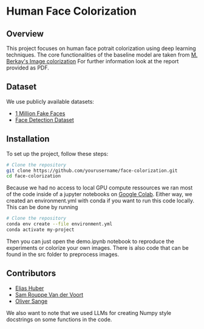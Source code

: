 # Human Face Colorization

## Overview
This project focuses on human face potrait colorization using deep learning techniques. The core functionalities of the baseline model are taken from [M. Berkay's Image colorization](https://github.com/mberkay0/image-colorization) For further information look at the report provided as PDF.


## Dataset
We use publicly available datasets:
- [1 Million Fake Faces](https://www.kaggle.com/datasets/tunguz/1-million-fake-faces)
- [Face Detection Dataset](https://www.kaggle.com/datasets/fareselmenshawii/face-detection-dataset)

## Installation
To set up the project, follow these steps:

```bash
# Clone the repository
git clone https://github.com/yourusername/face-colorization.git
cd face-colorization
```
Because we had no access to local GPU compute ressources we ran most of the code inside of a jupyter notebooks on [Google Colab](https://colab.research.google.com/).
Either way, we created an environment.yml with conda if you want to run this code locally. This can be done by running

```bash
# Clone the repository
conda env create --file environment.yml
conda activate my-project
```

Then you can just open the demo.ipynb notebook to reproduce the experiments or colorize your own images.
There is also code that can be found in the src folder to preprocess images. 


## Contributors
- [Elias Huber](https://github.com/yourusername)
- [Sam Rouppe Van der Voort](https://github.com/teammateusername)
- [Oliver Sange](https://github.com/teammateusername)

We also want to note that we used LLMs for creating Numpy style docstrings on some functions in the code.